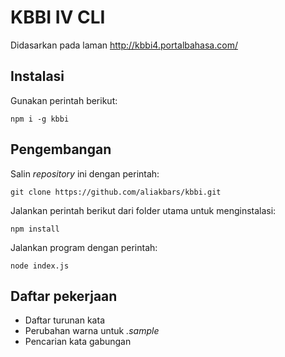 # KBBI IV CLI

Didasarkan pada laman http://kbbi4.portalbahasa.com/

## Instalasi

Gunakan perintah berikut:

    npm i -g kbbi

## Pengembangan

Salin *repository* ini dengan perintah:

    git clone https://github.com/aliakbars/kbbi.git

Jalankan perintah berikut dari folder utama untuk menginstalasi:

    npm install

Jalankan program dengan perintah:

    node index.js

## Daftar pekerjaan

- Daftar turunan kata
- Perubahan warna untuk *.sample*
- Pencarian kata gabungan
